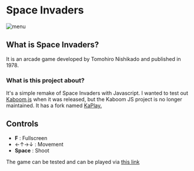 # Space Invaders
![menu](https://media3.giphy.com/media/KY2ZMhnCxP008/200w.gif?cid=6c09b9522qd4hihm96mqvg1w4gab7m8lk8zh8e9cyodqw8n8&ep=v1_gifs_search&rid=200w.gif&ct=g)

## What is Space Invaders?

It is an arcade game developed by Tomohiro Nishikado and published in 1978.

### What is this project about?

It's a simple remake of Space Invaders with Javascript. I wanted to test out <a href="https://kaboomjs.com/">Kaboom.js</a> when it was released, but the Kaboom JS project is no longer maintained. It has a fork named [KaPlay.](https://github.com/kaplayjs/kaplay)

## Controls

- **F** : Fullscreen
- ←↑→↓ : Movement
- **Space** : Shoot

The game can be tested and can be played via [this link](https://space-invaders-arcade-game-clone.vercel.app/)
